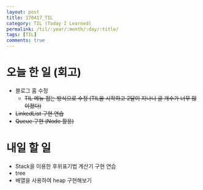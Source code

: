 ```yaml
---
layout: post
title: 170417_TIL
category: TIL (Today I Learned)
permalink: /til/:year/:month/:day/:title/
tags: [TIL]
comments: true
---
```



# 오늘 한 일 (회고)
- 블로그 홈 수정
  - ~~TIL 메뉴 접는 방식으로 수정 (TIL을 시작하고 2달이 지나니 글 개수가 너무 많이졌다)~~
- ~~LinkedList 구현 연습~~
- ~~Queue 구현  (Node 활용)~~

# 내일 할 일
- Stack을 이용한 후위표기법 계산기 구현 연습
- tree
- 배열을 사용하여 heap 구현해보기
